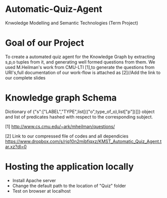 # Automatic-Quiz-Agent
Knwoledge Modelling and Semantic Technologies (Term Project)

# Goal of our Project
To create a automated quiz agent for the Knowledge Graph by extracting s,p,o tuples from it, and generating well formed questions 
from them.
We used M.Heilman's work from CMU-LTI [1],to generate the questions from URI's,full documentation of our work-flow is attached as 
[2]//Add the link to our complete slides
# Knowledge graph Schema
Dictionary of {"s":["LABEL","TYPE",list[(("o",type_of_o),list["p"])]]} object and list of predicates hashed with respect to 
the corresponding subject.

[1] http://www.cs.cmu.edu/~ark/mheilman/questions/

[2]
Link to our compressed file of codes and all dependicies https://www.dropbox.com/s/rjq10n2mibfiqxz/KMST_Automatic_Quiz_Agent.tar.xz?dl=0

# Hosting the application locally  
- Install Apache server
- Change the default path to the location of "Quiz" folder
- Test on browser at localhost